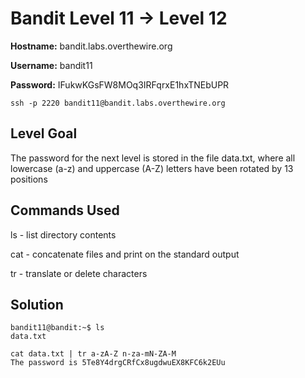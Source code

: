 # Bandit Level 11 → Level 12

**Hostname:** bandit.labs.overthewire.org

**Username:** bandit11

**Password:** IFukwKGsFW8MOq3IRFqrxE1hxTNEbUPR

```
ssh -p 2220 bandit11@bandit.labs.overthewire.org
```

## Level Goal

The password for the next level is stored in the file data.txt, where all lowercase (a-z) and uppercase (A-Z) letters have been rotated by 13 positions

## Commands Used

ls - list directory contents

cat - concatenate files and print on the standard output

tr - translate or delete characters

## Solution

```
bandit11@bandit:~$ ls
data.txt
```
```
cat data.txt | tr a-zA-Z n-za-mN-ZA-M
The password is 5Te8Y4drgCRfCx8ugdwuEX8KFC6k2EUu
```
